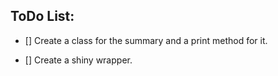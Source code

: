 


ToDo List:
--------------------------------------------------------------------------------

- [] Create a class for the summary and a print method for it.

- [] Create a shiny wrapper.

